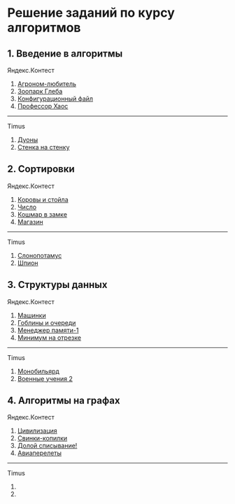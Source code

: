 # Решение заданий по курсу алгоритмов

## 1. Введение в алгоритмы

Яндекс.Контест
1. [Агроном-любитель](src/1/agronomist.cpp)
2. [Зоопарк Глеба](src/1/zoo.cpp)
3. [Конфигурационный файл](src/1/config.cpp)
4. [Профессор Хаос](src/1/chaos.cpp)
---
Timus
1. [Дуоны](src/1/duons.cpp)
2. [Стенка на стенку](src/1/fighting.cpp)

## 2. Сортировки

Яндекс.Контест
1. [Коровы и стойла](src/2/cows.cpp)
2. [Число](src/2/number.cpp)
3. [Кошмар в замке](src/2/castle.cpp)
4. [Магазин](src/2/shop.cpp)
---
Timus
1. [Слонопотамус](src/2/elephpotamus.cpp)
2. [Шпион](src/2/spy.cpp)
    
## 3. Структуры данных

Яндекс.Контест
1. [Машинки](src/3/cars.cpp)
2. [Гоблины и очереди](src/3/goblins.cpp)
3. [Менеджер памяти-1](src/3/manager.cpp)
4. [Минимум на отрезке](src/3/minimum.cpp)
---
Timus
1. [Монобильярд](src/3/monobilliards.cpp)
2. [Военные учения 2](src/3/war.cpp)

## 4. Алгоритмы на графах

Яндекс.Контест
1. [Цивилизация](src/4/civilization.cpp)
2. [Свинки-копилки](src/4/pigs.cpp)
3. [Долой списывание!](src/4/cheating.cpp)
4. [Авиаперелеты](src/4/flights.cpp)
---
Timus
1. [](src/4/)
2. [](src/4/)
